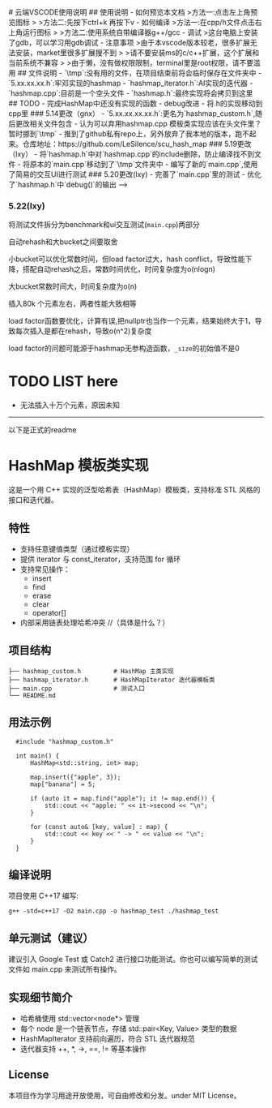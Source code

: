 <!-->
# 云端VSCODE使用说明

## 使用说明
- 如何预览本文档
    >方法一:点击左上角预览图标
    >
    >方法二:先按下ctrl+k 再按下v
- 如何编译
  >方法一:在cpp/h文件点击右上角运行图标
  >
  >方法二:使用系统自带编译器g++/gcc

- 调试
  >这台电脑上安装了gdb，可以学习用gdb调试
  
- 注意事项
    >由于本vscode版本较老，很多扩展无法安装，market里很多扩展搜不到
    >
    >请不要安装ms的c/c++扩展，这个扩展和当前系统不兼容
    >
    >由于懒，没有做权限限制，terminal里是root权限，请不要滥用

## 文件说明

- `\tmp`:没有用的文件，在项目结束前将会临时保存在文件夹中

- `5.xx.xx.xx.h`:牢邓实现的hashmap

- `hashmap_iterator.h`:AI实现的迭代器
  
- `hashmap.cpp`:目前是一个空头文件
  
- `hashmap.h`:最终实现将会拷贝到这里

## TODO
- 完成HashMap中还没有实现的函数
- debug改进
- 将.h的实现移动到cpp里

### 5.14更改（gnx）
- `5.xx.xx.xx.xx.h`:更名为`hashmap_custom.h`,随后更改相关文件包含
- 认为可以弃用hashmap.cpp 模板类实现应该在头文件里？ 暂时挪到`\tmp`
- 推到了github私有repo上，另外放弃了我本地的版本，跑不起来。仓库地址：https://github.com/LeSiIence/scu_hash_map

### 5.19更改（lxy）
- 将`hashmap.h`中对`hashmap.cpp`的include删除，防止编译找不到文件
- 将原本的`main.cpp`移动到了`\tmp`文件夹中
- 编写了新的`main.cpp`,使用了简易的交互UI进行测试

### 5.20更改(lxy)
- 完善了`main.cpp`里的测试
- 优化了`hashmap.h`中`debug()`的输出

-->

### 5.22(lxy)

将测试文件拆分为benchmark和ui交互测试(`main.cpp`)两部分

自动rehash和大bucket之间要取舍

小bucket可以优化常数时间，但load factor过大，hash conflict，导致性能下降，搭配自动rehash之后，常数时间优化，时间复杂度为o(nlogn)

大bucket常数时间大，时间复杂度为o(n)

插入80k 个元素左右，两者性能大致相等

load factor函数要优化，计算有误,把nullptr也当作一个元素，结果始终大于1，导致每次插入是都在rehash，导致o(n^2)复杂度

load factor的问题可能源于hashmap无参构造函数，`_size`的初始值不是0



# TODO LIST here
 - 无法插入十万个元素，原因未知




---
以下是正式的readme
# HashMap 模板类实现

这是一个用 C++ 实现的泛型哈希表（HashMap）模板类，支持标准 STL 风格的接口和迭代器。

## 特性

- 支持任意键值类型（通过模板实现）
- 提供 iterator 与 const_iterator，支持范围 for 循环
- 支持常见操作：
  - insert
  - find
  - erase
  - clear
  - operator[]
- 内部采用链表处理哈希冲突 //（具体是什么？）

## 项目结构


    ├── hashmap_custom.h         # HashMap 主类实现  
    ├── hashmap_iterator.h       # HashMapIterator 迭代器模板类  
    ├── main.cpp                 # 测试入口  
    └── README.md

## 用法示例
```
  #include "hashmap_custom.h"

  int main() {
      HashMap<std::string, int> map;

      map.insert({"apple", 3});
      map["banana"] = 5;

      if (auto it = map.find("apple"); it != map.end()) {
          std::cout << "apple: " << it->second << "\n";
      }

      for (const auto& [key, value] : map) {
          std::cout << key << " -> " << value << "\n";
      }
  }
  ```

## 编译说明

项目使用 C++17 编写:

`g++ -std=c++17 -O2 main.cpp -o hashmap_test
./hashmap_test`

## 单元测试（建议）

建议引入 Google Test 或 Catch2 进行接口功能测试。你也可以编写简单的测试文件如 main.cpp 来测试所有操作。

## 实现细节简介

- 哈希桶使用 std::vector<node*> 管理
- 每个 node 是一个链表节点，存储 std::pair<Key, Value> 类型的数据
- HashMapIterator 支持前向遍历，符合 STL 迭代器规范
- 迭代器支持 ++, *, ->, ==, != 等基本操作

## License

本项目作为学习用途开放使用，可自由修改和分发。under MIT License。


